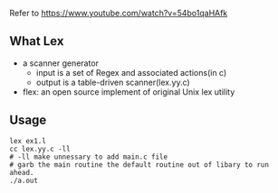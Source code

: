 
Refer to https://www.youtube.com/watch?v=54bo1qaHAfk

## What Lex

- a scanner generator
  - input is a set of Regex and associated actions(in c)
  - output is a table-driven scanner(lex.yy.c)
- flex: an open source implement of original Unix lex utility

## Usage

```shell
lex ex1.l
cc lex.yy.c -ll
# -ll make unnessary to add main.c file
# garb the main routine the default routine out of libary to run ahead.
./a.out
```



